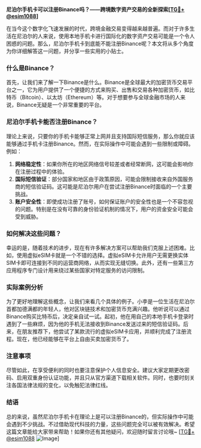 **尼泊尔手机卡可以注册Binance吗？——跨境数字资产交易的全新探索[[TG💪+ @esim1088](https://t.me/s/esim1088)]**

在当今这个数字化飞速发展的时代，跨境金融交易变得越来越普遍。而对于许多生活在尼泊尔的人来说，使用本地手机卡进行国际化的数字资产交易可能是一个令人困惑的问题。那么，尼泊尔手机卡到底能不能注册Binance呢？本文将从多个角度为你详细解答这一问题，并分享一些实用的小贴士。

### 什么是Binance？

首先，让我们来了解一下Binance是什么。Binance是全球最大的加密货币交易平台之一，它为用户提供了一个便捷的方式来购买、出售和交易各种加密货币，如比特币（Bitcoin）、以太坊（Ethereum）等。对于想要参与全球金融市场的人来说，Binance无疑是一个非常重要的平台。

### 尼泊尔手机卡能否注册Binance？

理论上来说，只要你的手机卡能够正常上网并且支持国际短信服务，那么你就应该能够通过手机卡注册Binance。然而，在实际操作中可能会遇到一些限制或障碍。例如：

1. **网络稳定性**：如果你所在的地区网络信号较差或者经常断网，这可能会影响你在注册过程中的体验。
2. **国际短信验证**：部分国家和地区由于政策原因，可能会限制接收来自外国服务商的短信验证码。这可能是尼泊尔用户在尝试注册Binance时面临的一个主要挑战。
3. **账户安全性**：即使成功注册了账号，如何保证账户的安全性也是一个不容忽视的问题。特别是在没有可靠的身份验证机制的情况下，用户的资金安全可能会受到威胁。

### 如何解决这些问题？

幸运的是，随着技术的进步，现在有许多解决方案可以帮助我们克服上述困难。比如，使用虚拟eSIM卡就是一个不错的选择。虚拟eSIM卡允许用户无需更换实体SIM卡即可连接到不同的运营商网络，从而实现无缝切换。此外，还有一些第三方应用程序专门设计用来绕过某些国家对特定服务的访问限制。

### 实际案例分析

为了更好地理解这些概念，让我们来看几个具体的例子。小李是一位生活在尼泊尔首都加德满都的年轻人，他对区块链技术和加密货币充满兴趣。他听说可以通过Binance购买比特币后，决定亲自试一试。起初，他在用自己的本地手机卡登录时遇到了一些麻烦，因为他的手机无法接收到Binance发送过来的短信验证码。后来，在朋友推荐下，他尝试了某款流行的虚拟eSIM卡应用，并顺利完成了注册流程。现在，他已经能够在平台上自由买卖加密货币了。

### 注意事项

尽管如此，在享受便利的同时也要注意保护个人信息安全。建议大家定期更改密码、启用双重身份认证功能，并且只从官方渠道下载相关软件。同时，也要时刻关注各国法律法规的变化，以免触犯法律红线。

### 结语

总的来说，虽然尼泊尔手机卡在理论上是可以注册Binance的，但实际操作中可能会遇到不少挑战。不过借助现代科技的力量，这些问题完全可以被有效解决。希望这篇文章能给大家带来帮助！如果你还有其他疑问，欢迎随时留言讨论哦~ [[TG💪+ @esim1088](https://t.me/s/esim1088) ![Image](https://i.postimg.cc/4NQfJmqS/Snipaste-2025-05-13-00-14-12.png)]
